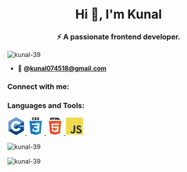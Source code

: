 <h1 align="center">Hi 👋, I'm Kunal</h1>
<h3 align="center">⚡️ A passionate frontend developer.</h3>

<p align="left"> <img src="https://komarev.com/ghpvc/?username=kunal-39&label=Profile%20views&color=0e75b6&style=flat" alt="kunal-39" /> </p>

- 📧 **@kunal074518@gmail.com**

<h3 align="left">Connect with me:</h3>
<p align="left">
</p>

<h3 align="left">Languages and Tools:</h3>
<p align="left"> <a href="https://www.w3schools.com/cpp/" target="_blank" rel="noreferrer"> <img src="https://raw.githubusercontent.com/devicons/devicon/master/icons/cplusplus/cplusplus-original.svg" alt="cplusplus" width="40" height="40"/> </a> <a href="https://www.w3schools.com/css/" target="_blank" rel="noreferrer"> <img src="https://raw.githubusercontent.com/devicons/devicon/master/icons/css3/css3-original-wordmark.svg" alt="css3" width="40" height="40"/> </a> <a href="https://www.w3.org/html/" target="_blank" rel="noreferrer"> <img src="https://raw.githubusercontent.com/devicons/devicon/master/icons/html5/html5-original-wordmark.svg" alt="html5" width="40" height="40"/> </a> <a href="https://developer.mozilla.org/en-US/docs/Web/JavaScript" target="_blank" rel="noreferrer"> <img src="https://raw.githubusercontent.com/devicons/devicon/master/icons/javascript/javascript-original.svg" alt="javascript" width="40" height="40"/> </a> </p>

<p><img align="center" src="https://github-readme-stats.vercel.app/api/top-langs?username=kunal-39&show_icons=true&locale=en&layout=compact" alt="kunal-39" /></p>



<p><img align="center" src="https://github-readme-streak-stats.herokuapp.com/?user=kunal-39&" alt="kunal-39" /></p>

